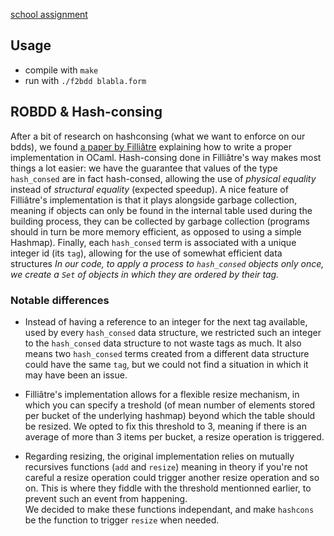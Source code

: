 [school assignment](http://perso.ens-lyon.fr/daniel.hirschkoff/P2/docs/rendu1.pdf)

## Usage
- compile with `make`
- run with `./f2bdd blabla.form`

## ROBDD & Hash-consing

After a bit of research on hashconsing (what we want to enforce on our bdds), we found [a paper by Filliâtre][hashconsing] explaining how to write a proper implementation in OCaml.
Hash-consing done in Filliâtre's way makes most things a lot easier: we have the guarantee that values of the type `hash_consed` are in fact hash-consed, allowing the use of *physical equality* instead of *structural equality* (expected speedup).
A nice feature of Filliâtre's implementation is that it plays alongside garbage collection, meaning if objects can only be found in the internal table used during the building process, they can be collected by garbage collection (programs should in turn be more memory efficient, as opposed to using a simple Hashmap).
Finally, each `hash_consed` term is associated with a unique integer id (its `tag`), allowing for the use of somewhat efficient data structures
*In our code, to apply a process to `hash_consed` objects only once, we create a `Set` of objects in which they are ordered by their tag.*

### Notable differences

- Instead of having a reference to an integer for the next tag available, used by every `hash_consed` data structure, we restricted such an integer to the `hash_consed` data structure to not waste tags as much. It also means two `hash_consed` terms created from a different data structure could have the same `tag`, but we could not find a situation in which it may have been an issue.

- Filliâtre's implementation allows for a flexible resize mechanism, in which you can specify a treshold (of mean number of elements stored per bucket of the underlying hashmap) beyond which the table should be resized. We opted to fix this threshold to 3, meaning if there is an average of more than 3 items per bucket, a resize operation is triggered.

- Regarding resizing, the original implementation relies on mutually recursives functions (`add` and `resize`) meaning in theory if you're not careful a resize operation could trigger another resize operation and so on. This is where they fiddle with the threshold mentionned earlier, to prevent such an event from happening.  
  We decided to make these functions independant, and make `hashcons` be the function to trigger `resize` when needed.

[hashconsing]: https://www.lri.fr/~filliatr/ftp/publis/hash-consing2.pdf
